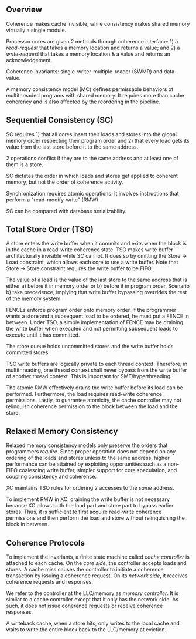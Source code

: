 ## Overview

Coherence makes cache invisible, while consistency makes shared memory virtually a
single module.

Processor cores are given 2 methods through coherence interface: 1) a *read-request* that
takes a memory location and returns a value; and 2) a *write-request* that takes a memory
location & a value and returns an acknowledgement.

Coherence invariants: single-writer-multiple-reader (SWMR) and data-value.

A memory consistency model (MC) defines permissable behaviors of multithreaded programs
with shared memory. It requires more than cache coherency and is also affected by the
reordering in the pipeline.

## Sequential Consistency (SC)

SC requires 1) that all cores insert their loads and stores into the global memory order
respecting their program order and 2) that every load gets its value from the last store
before it to the same address.

2 operations conflict if they are to the same address and at least one of them is a store.

SC dictates the order in which loads and stores get applied to coherent memory, but not the
order of coherence activity.

Synchronization requires atomic operations. It involves instructions that perform a "read-modify-write"
(RMW).

SC can be compared with database serializability.

## Total Store Order (TSO)

A store enters the write buffer when it commits and exits when the block is in the cache in
a read-write coherence state. TSO makes write buffer architecturally invisible while SC cannot.
It does so by omitting the Store -> Load constraint, which allows each core to use a write buffer.
Note that Store -> Store constraint requires the write buffer to be FIFO.

The value of a load is the value of the last store to the same address that is either a) before
it in memory order or b) before it in program order. Scenario b) take precedence, implying that
write buffer bypassing overrides the rest of the memory system.

FENCEs enforce program order onto memory order. If the programmer wants a store and a subsequent
load to be ordered, he must put a FENCE in between. Under TSO, a simple implementation of FENCE
may be draining the write buffer when executed and not permitting subsequent loads to execute
until it has committed.

The store queue holds uncommitted stores and the write buffer holds committed stores.

TSO write buffers are logically private to each thread context. Therefore, in multithreading,
one thread context shall never bypass from the write buffer of another thread context. This
is important for SMT/hyperthreading.

The atomic RMW effectively drains the write buffer before its load can be performed. Furthermore,
the load requires read-write coherence permissions. Lastly, to guarantee atomicity, the cache
controller may not relinquish coherence permission to the block between the load and the store.

## Relaxed Memory Consistency

Relaxed memory consistency models only preserve the orders that programmers *require*. Since
proper operation does not depend on any ordering of the loads and stores unless to the same
address, higher performance can be attained by exploiting opportunities such as a non-FIFO
coalescing write buffer, simpler support for core speculation, and coupling consistency and coherence.

XC maintains TSO rules for ordering 2 accesses to the *same* address.

To implement RMW in XC, draining the write buffer is not necessary because XC allows both the
load part and store part to bypass earlier stores. Thus, it is sufficient to first acquire
read-write coherence permissions and then perform the load and store without relinquishing
the block in between.

## Coherence Protocols

To implement the invariants, a finite state machine called *cache controller* is attached to each cache.
On the *core side*, the controller accepts loads and stores. A cache miss causes the controller to
initiate a coherence transaction by issuing a coherence request. On its *network side*, it receives
coherence requests and responses.

We refer to the controller at the LLC/memory as *memory controller*. It is similar to a cache
controller except that it only has the network side. As such, it does not issue coherence requests or
receive coherence responses.

A writeback cache, when a store hits, only writes to the local cache and waits to write the entire block
back to the LLC/memory at eviction.
